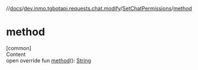 //[docs](../../../index.md)/[dev.inmo.tgbotapi.requests.chat.modify](../index.md)/[SetChatPermissions](index.md)/[method](method.md)



# method  
[common]  
Content  
open override fun [method](method.md)(): [String](https://kotlinlang.org/api/latest/jvm/stdlib/kotlin/-string/index.html)  



